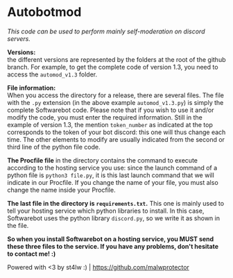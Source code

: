 # Autobotmod
*This code can be used to perform mainly self-moderation on discord servers.*

**Versions:**   
the different versions are represented by the folders at the root of the github branch. For example, to get the complete code of version 1.3, you need to 
access the `automod_v1.3` folder. 

**File information:**   
When you access the directory for a release, there are several files. The file with the `.py` extension (in the above example `automod_v1.3.py`) is 
simply the complete Softwarebot code. Please note that if you wish to use it and/or modify the code, you must enter the required information. Still in the 
example of version 1.3, the mention `token_number` as indicated at the top corresponds to the token of your bot discord: this one will thus change each 
time. The other elements to modify are usually indicated from the second or third line of the python file code.     

**The Procfile file** in the directory contains the command to execute according to the hosting service you use: since the launch command of a python file 
is `python3 file.py`, it is this last launch command that we will indicate in our Procfile. If you change the name of your file, you must also change the 
name inside your Procfile.  

**The last file in the directory is `requirements.txt`.**
This one is mainly used to tell your hosting service which python libraries to install. In this case, Softwarebot uses the python library `discord.py`, so 
we write it as shown in the file.       

**So when you install Softwarebot on a hosting service, you MUST send these three files to the service.
If you have any problems, don't hesitate to contact me! :)** 
    
Powered with <3 by st4lw :) | https://github.com/malwprotector

